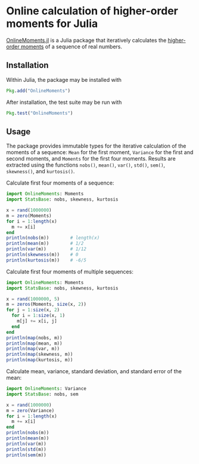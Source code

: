 # Online calculation of higher-order moments for Julia

[OnlineMoments.jl] is a Julia package that iteratively calculates the
[higher-order moments] of a sequence of real numbers.

[OnlineMoments.jl]: https://colberg.org/OnlineMoments.jl
[higher-order moments]: https://people.xiph.org/~tterribe/notes/homs.html

## Installation

Within Julia, the package may be installed with

```julia
Pkg.add("OnlineMoments")
```

After installation, the test suite may be run with

```julia
Pkg.test("OnlineMoments")
```

## Usage

The package provides immutable types for the iterative calculation of
the moments of a sequence: `Mean` for the first moment, `Variance` for
the first and second moments, and `Moments` for the first four moments.
Results are extracted using the functions `nobs()`, `mean()`, `var()`,
`std()`, `sem()`, `skewness()`, and `kurtosis()`.

Calculate first four moments of a sequence:

```julia
import OnlineMoments: Moments
import StatsBase: nobs, skewness, kurtosis

x = rand(1000000)
m = zero(Moments)
for i = 1:length(x)
  m += x[i]
end
println(nobs(m))        # length(x)
println(mean(m))        # 1/2
println(var(m))         # 1/12
println(skewness(m))    # 0
println(kurtosis(m))    # -6/5
```

Calculate first four moments of multiple sequences:

```julia
import OnlineMoments: Moments
import StatsBase: nobs, skewness, kurtosis

x = rand(1000000, 5)
m = zeros(Moments, size(x, 2))
for j = 1:size(x, 2)
  for i = 1:size(x, 1)
    m[j] += x[i, j]
  end
end
println(map(nobs, m))
println(map(mean, m))
println(map(var, m))
println(map(skewness, m))
println(map(kurtosis, m))
```

Calculate mean, variance, standard deviation, and standard error of the mean:

```julia
import OnlineMoments: Variance
import StatsBase: nobs, sem

x = rand(1000000)
m = zero(Variance)
for i = 1:length(x)
  m += x[i]
end
println(nobs(m))
println(mean(m))
println(var(m))
println(std(m))
println(sem(m))
```
